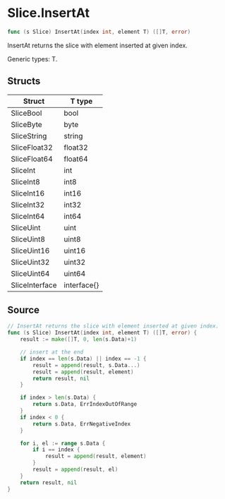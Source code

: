 # Slice.InsertAt

```go
func (s Slice) InsertAt(index int, element T) ([]T, error)
```

InsertAt returns the slice with element inserted at given index.

Generic types: T.

## Structs

| Struct | T type |
| ------ | ------ |
| SliceBool | bool |
| SliceByte | byte |
| SliceString | string |
| SliceFloat32 | float32 |
| SliceFloat64 | float64 |
| SliceInt | int |
| SliceInt8 | int8 |
| SliceInt16 | int16 |
| SliceInt32 | int32 |
| SliceInt64 | int64 |
| SliceUint | uint |
| SliceUint8 | uint8 |
| SliceUint16 | uint16 |
| SliceUint32 | uint32 |
| SliceUint64 | uint64 |
| SliceInterface | interface{} |

## Source

```go
// InsertAt returns the slice with element inserted at given index.
func (s Slice) InsertAt(index int, element T) ([]T, error) {
	result := make([]T, 0, len(s.Data)+1)

	// insert at the end
	if index == len(s.Data) || index == -1 {
		result = append(result, s.Data...)
		result = append(result, element)
		return result, nil
	}

	if index > len(s.Data) {
		return s.Data, ErrIndexOutOfRange
	}
	if index < 0 {
		return s.Data, ErrNegativeIndex
	}

	for i, el := range s.Data {
		if i == index {
			result = append(result, element)
		}
		result = append(result, el)
	}
	return result, nil
}
```


